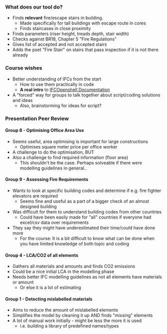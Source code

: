 ### What does our tool do?

* Finds **relevant** fire/escape stairs in building.
    * Made specifically for tall buildings with escape route in cores
    * Finds staircases in close proximity
* Finds parameters (riser height, treads depth, stair width)
* Checks against BR18, Chapter 5 "Fire Regulations"
* Gives list of accepted and not accepted stairs
* Adds the pset "Fire Stair" on stairs that pass inspection if it is not there already

### Course wishes

* Better understanding of IFCs from the start
    * How to use them practically in code
    * **A real intro** to [IFCOpenshell Documentation](https://docs.ifcopenshell.org/index.html)
* A "forced" way for groups to talk together about script/coding solutions and ideas
    * Also, brainstorming for ideas for script?


### Presentation Peer Review

#### Group 8 - Optimising Office Area Use

* Seems useful, area optimising is important for large constructions
    * Optimises square meter price per office worker
* A challenge to do the optimisation, BUT
* Also a challenge to find required information (floor area)
    * This shouldn't be the case. Perhaps solveable if there were modelling guidelines in general..

#### Group 9 - Assessing Fire Requirements

* Wants to look at specific building codes and determine if e.g. fire fighter elevators are required
    * Seems fine and useful as a part of a bigger check of an almost designed building
* Was difficult for them to understand building codes from other countries
    * Could have been easily made for "all" countries if everyone had excel/csv data over requirements
* They say they might have underestimated their time/could have done more
    * For the course: It is a bit difficult to know what can be done when you have limited knowledge of both topic and coding

#### Group 4 - LCA/CO2 of all elements
* Gathers all materials and amounts and finds CO2 emissions
* Could be a nice initial LCA in the modelling phase
* Needs better IFC modelling guidelines as not all elements have materials or amount
    * Or else it is a lot of estimating

#### Group 1 - Detecting mislabelled materials
* Aims to reduce the amount of mislabelled elements
* Simplifies the model by cleaning it up AND finds "missing" elements
* A lot of manual work initially - might be less the more it is used
    * i.e. building a library of predefined names/types
